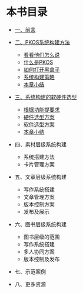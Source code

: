 # 本书目录

- [一、前言](01_preface.md)

- [二、PKOS系统构建方法](2_system_principle/README.md)
    - [看看他们怎么说](2_system_principle/benifit.md)
    - [什么是PKOS](2_system_principle/definition.md) 
    - [如何打开黑盒子](2_system_principle/explore_system.md)
    - [系统构建策略](2_system_principle/strategy_of_system_buildup.md)
    - [本章小结](2_system_principle/section_summary.md)
- [三、系统构建的软硬件选型](3_buildup_demand/README.md)
    - [根据功能提要求](3_buildup_demand/demand.md)
    - [硬件选型方案](3_buildup_demand/hardware.md)
    - [软件选型方案](3_buildup_demand/software.md)
    - [本章小结](3_buildup_demand/pkos_workflow.md)
- 四、素材层级系统构建
    - 系统搭建方法
    - 卡片管理方案
- 五、文章层级系统构建
	- 写作系统搭建
	- 文章管理方案
	- 版本控制方案
	- 发布及展示
- 六、图书层级系统构建
	- 图书层级的范围
	- 写作系统搭建
	- 多人协同方案
	- 版本控制及发布
- 七、示范案例
- 八、更多资源